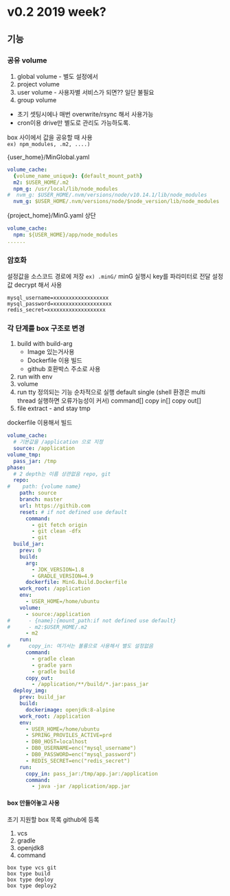 # v0.2 2019 week?

## 기능
### 공유 volume
1. global volume - 별도 설정에서
2. project volume
3. user volume - 사용자별 서비스가 되면?? 일단 불필요
4. group volume

* 초기 셋팅시에나 매번 overwrite/rsync 해서 사용가능
* cron이용 drive만 별도로 관리도 가능하도록.

box 사이에서 값을 공유할 때 사용\
`ex) npm_modules, .m2, ....)`

{user_home}/MinGlobal.yaml
```yaml
volume_cache:
  {volume_name_unique}: {default_mount_path}
  m2: $USER_HOME/.m2
  npm_g: /usr/local/lib/node_modules
#  nvm_g: $USER_HOME/.nvm/versions/node/v10.14.1/lib/node_modules
  nvm_g: $USER_HOME/.nvm/versions/node/$node_version/lib/node_modules
```

{project_home}/MinG.yaml 상단
```yaml
volume_cache:
  npm: ${USER_HOME}/app/node_modules
......
```

### 암호화
설정값을 소스코드 경로에 저장
`ex) .minG/`
minG 실행시 key를 파라미터로 전달 설정값 decrypt 해서 사용
```dotenv
mysql_username=xxxxxxxxxxxxxxxxxx
mysql_password=xxxxxxxxxxxxxxxxxxx
redis_secret=xxxxxxxxxxxxxxxxxxx
```

### 각 단계를 box 구조로 변경
1. build with build-arg
   * Image 있는거사용
   * Dockerfile 이용 빌드
   * github 호환박스 주소로 사용
2. run with env
3. volume
4. run tty 정의되는 기능 순차적으로 실행 default single
(shell 환경은 multi thread 실행하면 오류가능성이 커서)
command[]
copy in[]
copy out[]
5. file extract - and stay tmp

dockerfile 이용해서 빌드
```yaml
volume_cache:
  # 기본값을 /application 으로 지정
  source: /application
volume_tmp:
  pass_jar: /tmp
phase:
  # 2 depth는 이름 상관없음 repo, git
  repo:
#    path: {volume name}
    path: source
    branch: master
    url: https://githib.com
    reset: # if not defined use default
      command:
        - git fetch origin
        - git clean -dfx
        - git
  build_jar:
    prev: 0
    build:
      arg: 
        - JDK_VERSION=1.8
        - GRADLE_VERSION=4.9
      dockerfile: MinG.Build.Dockerfile
    work_root: /application
    env:
      - USER_HOME=/home/ubuntu
    volume:
      - source:/application
#      - {name}:{mount_path:if not defined use default}
#      - m2:$USER_HOME/.m2
      - m2
    run:
#      copy_in: 여기서는 볼륭으로 사용해서 별도 설정없음
      command:
        - gradle clean
        - gradle yarn
        - gradle build
      copy_out:
        - /application/**/build/*.jar:pass_jar
  deploy_img:
    prev: build_jar
    build:
      dockerimage: openjdk:8-alpine
    work_root: /application
    env:
      - USER_HOME=/home/ubuntu
      - SPRING_PROVILES_ACTIVE=prd
      - DB0_HOST=localhost
      - DB0_USERNAME=enc("mysql_username")
      - DB0_PASSWORD=enc("mysql_password")
      - REDIS_SECRET=enc("redis_secret")
    run:
      copy_in: pass_jar:/tmp/app.jar:/application
      command:
        - java -jar /application/app.jar
```

#### box 만들어놓고 사용
초기 지원할 box 목록 github에 등록
1. vcs
2. gradle
3. openjdk8
4. command
```
box type vcs git
box type build
box type deploy
box type deploy2
```
